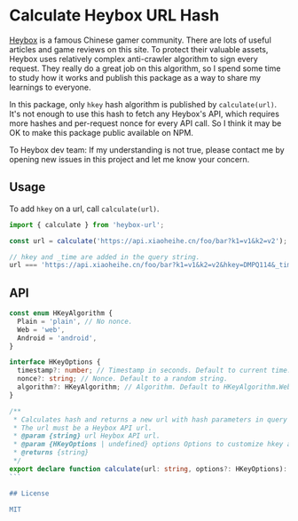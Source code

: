 # Calculate Heybox URL Hash

[Heybox](https://www.xiaoheihe.cn/) is a famous Chinese gamer community. There are lots of useful articles and game reviews on this site. To protect their valuable assets, Heybox uses relatively complex anti-crawler algorithm to sign every request. They really do a great job on this algorithm, so I spend some time to study how it works and publish this package as a way to share my learnings to everyone.

In this package, only `hkey` hash algorithm is published by `calculate(url)`. It's not enough to use this hash to fetch any Heybox's API, which requires more hashes and per-request nonce for every API call. So I think it may be OK to make this package public available on NPM.

To Heybox dev team: If my understanding is not true, please contact me by opening new issues in this project and let me know your concern.

## Usage

To add `hkey` on a url, call `calculate(url)`.

```javascript
import { calculate } from 'heybox-url';

const url = calculate('https://api.xiaoheihe.cn/foo/bar?k1=v1&k2=v2');

// hkey and _time are added in the query string.
url === 'https://api.xiaoheihe.cn/foo/bar?k1=v1&k2=v2&hkey=DMPQ114&_time=1676275161&nonce=0RDI368QON7TBHCVILXHRH4DHBNLSJCZ';
```

## API

````typescript
const enum HKeyAlgorithm {
  Plain = 'plain', // No nonce.
  Web = 'web',
  Android = 'android',
}

interface HKeyOptions {
  timestamp?: number; // Timestamp in seconds. Default to current time.
  nonce?: string; // Nonce. Default to a random string.
  algorithm?: HKeyAlgorithm; // Algorithm. Default to HKeyAlgorithm.Web.
}

/**
 * Calculates hash and returns a new url with hash parameters in query string.
 * The url must be a Heybox API url.
 * @param {string} url Heybox API url.
 * @param {HKeyOptions | undefined} options Options to customize hkey algorithm.
 * @returns {string}
 */
export declare function calculate(url: string, options?: HKeyOptions): string;
```

## License

MIT
